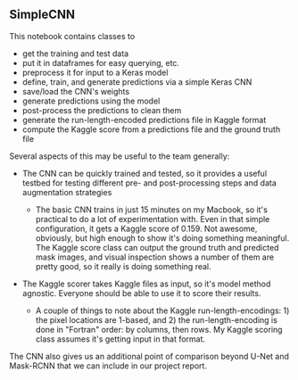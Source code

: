 ## SimpleCNN

This notebook contains classes to
- get the training and test data
- put it in dataframes for easy querying, etc.
- preprocess it for input to a Keras model
- define, train, and generate predictions via a simple Keras CNN
- save/load the CNN's weights
- generate predictions using the model
- post-process the predictions to clean them
- generate the run-length-encoded predictions file in Kaggle format
- compute the Kaggle score from a predictions file and the ground truth file

Several aspects of this may be useful to the team generally:
- The CNN can be quickly trained and tested, so it provides a useful testbed for testing different pre- and post-processing steps and data augmentation strategies
  - The basic CNN trains in just 15 minutes on my Macbook, so it's practical to do a lot of experimentation with. Even in that simple configuration, it gets a Kaggle score of 0.159. Not awesome, obviously, but high enough to show it's doing something meaningful. The Kaggle score class can output the ground truth and predicted mask images, and visual inspection shows a number of them are pretty good, so it really is doing something real. 
  
- The Kaggle scorer takes Kaggle files as input, so it's model method agnostic. Everyone should be able to use it to score their results. 
  - A couple of things to note about the Kaggle run-length-encodings: 1) the pixel locations are 1-based, and 2) the run-length-encoding is done in "Fortran" order: by columns, then rows. My Kaggle scoring class assumes it's getting input in that format.

The CNN also gives us an additional point of comparison beyond U-Net and Mask-RCNN that we can include in our project report.
